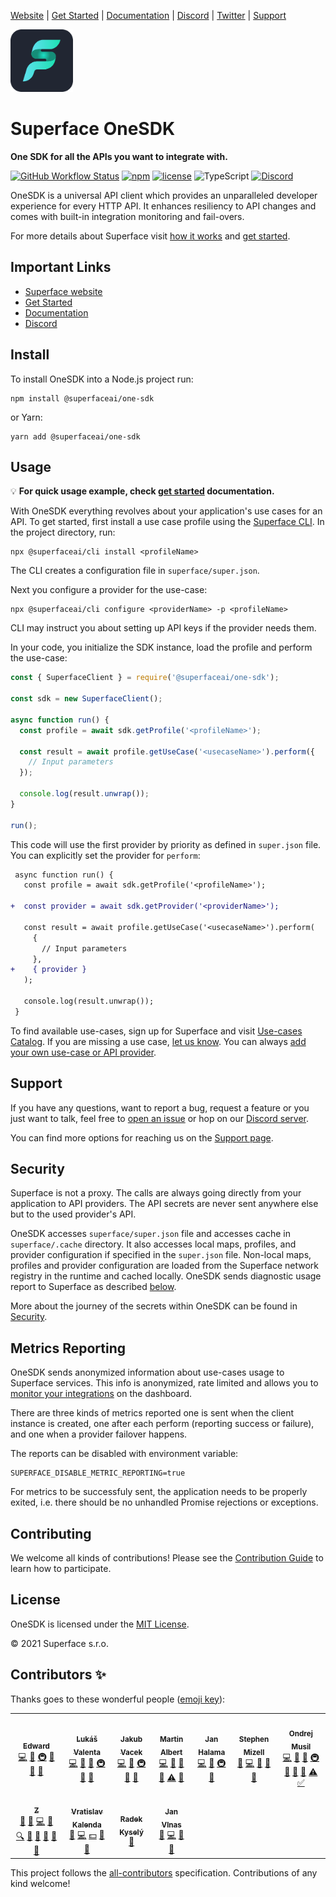 [Website](https://superface.ai) | [Get Started](https://superface.ai/docs/getting-started) | [Documentation](https://superface.ai/docs) | [Discord](https://sfc.is/discord) | [Twitter](https://twitter.com/superfaceai) | [Support](https://superface.ai/support)

<img src="https://github.com/superfaceai/one-sdk-js/raw/main/docs/LogoGreen.png" alt="Superface" width="100" height="100">

# Superface OneSDK

**One SDK for all the APIs you want to integrate with.**

[![GitHub Workflow Status](https://img.shields.io/github/workflow/status/superfaceai/one-sdk-js/CI)](https://github.com/superfaceai/one-sdk-js/actions/workflows/main.yml)
[![npm](https://img.shields.io/npm/v/@superfaceai/one-sdk)](https://www.npmjs.com/package/@superfaceai/one-sdk)
[![license](https://img.shields.io/npm/l/@superfaceai/one-sdk)](LICENSE)
![TypeScript](https://img.shields.io/static/v1?message=TypeScript&&logoColor=ffffff&color=007acc&labelColor=5c5c5c&label=built%20with)
[![Discord](https://img.shields.io/discord/819563244418105354?logo=discord&logoColor=fff)](https://sfc.is/discord)

OneSDK is a universal API client which provides an unparalleled developer experience for every HTTP API. It enhances resiliency to API changes and comes with built-in integration monitoring and fail-overs.

For more details about Superface visit [how it works](https://superface.ai/how-it-works) and [get started](https://superface.ai/docs/getting-started).

## Important Links

- [Superface website](https://superface.ai)
- [Get Started](https://superface.ai/docs/getting-started)
- [Documentation](https://superface.ai/docs)
- [Discord](https://sfc.is/discord)

## Install

To install OneSDK into a Node.js project run:

```shell
npm install @superfaceai/one-sdk
```

or Yarn:

```shell
yarn add @superfaceai/one-sdk
```

## Usage

💡 **For quick usage example, check [get started](https://superface.ai/docs/getting-started) documentation.**

With OneSDK everything revolves about your application's use cases for an API.
To get started, first install a use case profile using the [Superface CLI](https://github.com/superfaceai/cli). In the project directory, run:

```shell
npx @superfaceai/cli install <profileName>
```

The CLI creates a configuration file in `superface/super.json`.

Next you configure a provider for the use-case:

```shell
npx @superfaceai/cli configure <providerName> -p <profileName>
```

CLI may instruct you about setting up API keys if the provider needs them.

In your code, you initialize the SDK instance, load the profile and perform the use-case:

```js
const { SuperfaceClient } = require('@superfaceai/one-sdk');

const sdk = new SuperfaceClient();

async function run() {
  const profile = await sdk.getProfile('<profileName>');

  const result = await profile.getUseCase('<usecaseName>').perform({
    // Input parameters
  });

  console.log(result.unwrap());
}

run();
```

This code will use the first provider by priority as defined in `super.json` file. You can explicitly set the provider for `perform`:

```diff
 async function run() {
   const profile = await sdk.getProfile('<profileName>');

+  const provider = await sdk.getProvider('<providerName>');

   const result = await profile.getUseCase('<usecaseName>').perform(
     {
       // Input parameters
     },
+    { provider }
   );

   console.log(result.unwrap());
 }
```

To find available use-cases, sign up for Superface and visit [Use-cases Catalog](https://superface.ai/catalog). If you are missing a use case, [let us know](#support). You can always [add your own use-case or API provider](https://superface.ai/docs/guides/how-to-create).

<!-- TODO: point to docs for working with the result object -->

## Support

If you have any questions, want to report a bug, request a feature or you just want to talk, feel free to [open an issue](https://github.com/superfaceai/one-sdk-js/issues/new/choose) or hop on our [Discord server](https://sfc.is/discord).

You can find more options for reaching us on the [Support page](https://superface.ai/support).

## Security

Superface is not a proxy. The calls are always going directly from your application to API providers. The API secrets are never sent anywhere else but to the used provider's API.

OneSDK accesses `superface/super.json` file and accesses cache in `superface/.cache` directory. It also accesses local maps, profiles, and provider configuration if specified in the `super.json` file. Non-local maps, profiles and provider configuration are loaded from the Superface network registry in the runtime and cached locally. OneSDK sends diagnostic usage report to Superface as described [below](#metrics-reporting).

More about the journey of the secrets within OneSDK can be found in [Security](SECURITY.md).

## Metrics Reporting

OneSDK sends anonymized information about use-cases usage to Superface services. This info is anonymized, rate limited and allows you to [monitor your integrations](https://superface.ai/docs/integrations-monitoring) on the dashboard.

There are three kinds of metrics reported one is sent when the client instance is created, one after each perform (reporting success or failure), and one when a provider failover happens.

The reports can be disabled with environment variable:

```shell
SUPERFACE_DISABLE_METRIC_REPORTING=true
```

For metrics to be successfuly sent, the application needs to be properly exited, i.e. there should be no unhandled Promise rejections or exceptions.

## Contributing

We welcome all kinds of contributions! Please see the [Contribution Guide](CONTRIBUTING.md) to learn how to participate.

## License

OneSDK is licensed under the [MIT License](LICENSE).

© 2021 Superface s.r.o.

## Contributors ✨

Thanks goes to these wonderful people ([emoji key](https://allcontributors.org/docs/en/emoji-key)):

<!-- ALL-CONTRIBUTORS-LIST:START - Do not remove or modify this section -->
<!-- prettier-ignore-start -->
<!-- markdownlint-disable -->
<table>
  <tr>
    <td align="center"><a href="https://github.com/TheEdward162"><img src="https://avatars.githubusercontent.com/u/10064857?v=4?s=100" width="100px;" alt=""/><br /><sub><b>Edward</b></sub></a><br /><a href="https://github.com/superfaceai/one-sdk-js/commits?author=TheEdward162" title="Code">💻</a> <a href="#ideas-TheEdward162" title="Ideas, Planning, & Feedback">🤔</a> <a href="#infra-TheEdward162" title="Infrastructure (Hosting, Build-Tools, etc)">🚇</a> <a href="#maintenance-TheEdward162" title="Maintenance">🚧</a> <a href="#research-TheEdward162" title="Research">🔬</a> <a href="https://github.com/superfaceai/one-sdk-js/pulls?q=is%3Apr+reviewed-by%3ATheEdward162" title="Reviewed Pull Requests">👀</a></td>
    <td align="center"><a href="https://github.com/lukas-valenta"><img src="https://avatars.githubusercontent.com/u/13323507?v=4?s=100" width="100px;" alt=""/><br /><sub><b>Lukáš Valenta</b></sub></a><br /><a href="https://github.com/superfaceai/one-sdk-js/commits?author=lukas-valenta" title="Code">💻</a> <a href="https://github.com/superfaceai/one-sdk-js/commits?author=lukas-valenta" title="Documentation">📖</a> <a href="#ideas-lukas-valenta" title="Ideas, Planning, & Feedback">🤔</a> <a href="#infra-lukas-valenta" title="Infrastructure (Hosting, Build-Tools, etc)">🚇</a> <a href="#maintenance-lukas-valenta" title="Maintenance">🚧</a> <a href="https://github.com/superfaceai/one-sdk-js/pulls?q=is%3Apr+reviewed-by%3Alukas-valenta" title="Reviewed Pull Requests">👀</a></td>
    <td align="center"><a href="https://github.com/Jakub-Vacek"><img src="https://avatars.githubusercontent.com/u/21127441?v=4?s=100" width="100px;" alt=""/><br /><sub><b>Jakub Vacek</b></sub></a><br /><a href="https://github.com/superfaceai/one-sdk-js/commits?author=Jakub-Vacek" title="Code">💻</a> <a href="#ideas-Jakub-Vacek" title="Ideas, Planning, & Feedback">🤔</a> <a href="#infra-Jakub-Vacek" title="Infrastructure (Hosting, Build-Tools, etc)">🚇</a> <a href="#maintenance-Jakub-Vacek" title="Maintenance">🚧</a> <a href="#tool-Jakub-Vacek" title="Tools">🔧</a></td>
    <td align="center"><a href="https://github.com/martinalbert"><img src="https://avatars.githubusercontent.com/u/17796870?v=4?s=100" width="100px;" alt=""/><br /><sub><b>Martin Albert</b></sub></a><br /><a href="https://github.com/superfaceai/one-sdk-js/commits?author=martinalbert" title="Code">💻</a> <a href="https://github.com/superfaceai/one-sdk-js/commits?author=martinalbert" title="Documentation">📖</a> <a href="#ideas-martinalbert" title="Ideas, Planning, & Feedback">🤔</a> <a href="#maintenance-martinalbert" title="Maintenance">🚧</a> <a href="https://github.com/superfaceai/one-sdk-js/commits?author=martinalbert" title="Tests">⚠️</a> <a href="#tool-martinalbert" title="Tools">🔧</a></td>
    <td align="center"><a href="https://github.com/janhalama"><img src="https://avatars.githubusercontent.com/u/5206165?v=4?s=100" width="100px;" alt=""/><br /><sub><b>Jan Halama</b></sub></a><br /><a href="https://github.com/superfaceai/one-sdk-js/commits?author=janhalama" title="Code">💻</a> <a href="#ideas-janhalama" title="Ideas, Planning, & Feedback">🤔</a> <a href="#infra-janhalama" title="Infrastructure (Hosting, Build-Tools, etc)">🚇</a> <a href="#maintenance-janhalama" title="Maintenance">🚧</a></td>
    <td align="center"><a href="http://smizell.com/"><img src="https://avatars.githubusercontent.com/u/130959?v=4?s=100" width="100px;" alt=""/><br /><sub><b>Stephen Mizell</b></sub></a><br /><a href="#blog-smizell" title="Blogposts">📝</a> <a href="https://github.com/superfaceai/one-sdk-js/commits?author=smizell" title="Code">💻</a> <a href="https://github.com/superfaceai/one-sdk-js/commits?author=smizell" title="Documentation">📖</a> <a href="#ideas-smizell" title="Ideas, Planning, & Feedback">🤔</a> <a href="#research-smizell" title="Research">🔬</a></td>
    <td align="center"><a href="https://www.ondrejmusil.cz/"><img src="https://avatars.githubusercontent.com/u/959390?v=4?s=100" width="100px;" alt=""/><br /><sub><b>Ondrej Musil</b></sub></a><br /><a href="https://github.com/superfaceai/one-sdk-js/commits?author=freaz" title="Code">💻</a> <a href="https://github.com/superfaceai/one-sdk-js/commits?author=freaz" title="Documentation">📖</a> <a href="#ideas-freaz" title="Ideas, Planning, & Feedback">🤔</a> <a href="#infra-freaz" title="Infrastructure (Hosting, Build-Tools, etc)">🚇</a> <a href="#maintenance-freaz" title="Maintenance">🚧</a> <a href="#research-freaz" title="Research">🔬</a> <a href="https://github.com/superfaceai/one-sdk-js/pulls?q=is%3Apr+reviewed-by%3Afreaz" title="Reviewed Pull Requests">👀</a> <a href="https://github.com/superfaceai/one-sdk-js/commits?author=freaz" title="Tests">⚠️</a> <a href="#tutorial-freaz" title="Tutorials">✅</a></td>
  </tr>
  <tr>
    <td align="center"><a href="https://github.com/zdne"><img src="https://avatars.githubusercontent.com/u/613617?v=4?s=100" width="100px;" alt=""/><br /><sub><b>Z</b></sub></a><br /><a href="#blog-zdne" title="Blogposts">📝</a> <a href="#business-zdne" title="Business development">💼</a> <a href="https://github.com/superfaceai/one-sdk-js/commits?author=zdne" title="Code">💻</a> <a href="https://github.com/superfaceai/one-sdk-js/commits?author=zdne" title="Documentation">📖</a> <a href="#fundingFinding-zdne" title="Funding Finding">🔍</a> <a href="#ideas-zdne" title="Ideas, Planning, & Feedback">🤔</a> <a href="#projectManagement-zdne" title="Project Management">📆</a> <a href="#research-zdne" title="Research">🔬</a> <a href="https://github.com/superfaceai/one-sdk-js/pulls?q=is%3Apr+reviewed-by%3Azdne" title="Reviewed Pull Requests">👀</a> <a href="#talk-zdne" title="Talks">📢</a></td>
    <td align="center"><a href="http://www.applifting.cz/"><img src="https://avatars.githubusercontent.com/u/346066?v=4?s=100" width="100px;" alt=""/><br /><sub><b>Vratislav Kalenda</b></sub></a><br /><a href="#business-Vratislav" title="Business development">💼</a> <a href="https://github.com/superfaceai/one-sdk-js/commits?author=Vratislav" title="Code">💻</a> <a href="#financial-Vratislav" title="Financial">💵</a> <a href="#ideas-Vratislav" title="Ideas, Planning, & Feedback">🤔</a> <a href="#research-Vratislav" title="Research">🔬</a></td>
    <td align="center"><a href="https://github.com/kysely"><img src="https://avatars.githubusercontent.com/u/23558634?v=4?s=100" width="100px;" alt=""/><br /><sub><b>Radek Kyselý</b></sub></a><br /><a href="https://github.com/superfaceai/one-sdk-js/commits?author=kysely" title="Documentation">📖</a></td>
    <td align="center"><a href="https://jan.vlnas.cz/"><img src="https://avatars.githubusercontent.com/u/616767?v=4?s=100" width="100px;" alt=""/><br /><sub><b>Jan Vlnas</b></sub></a><br /><a href="https://github.com/superfaceai/one-sdk-js/issues?q=author%3Ajnv" title="Bug reports">🐛</a> <a href="https://github.com/superfaceai/one-sdk-js/commits?author=jnv" title="Code">💻</a> <a href="#ideas-jnv" title="Ideas, Planning, & Feedback">🤔</a> <a href="#talk-jnv" title="Talks">📢</a></td>
  </tr>
</table>

<!-- markdownlint-restore -->
<!-- prettier-ignore-end -->

<!-- ALL-CONTRIBUTORS-LIST:END -->

This project follows the [all-contributors](https://github.com/all-contributors/all-contributors) specification. Contributions of any kind welcome!
